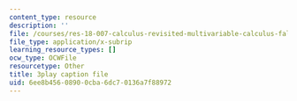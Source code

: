 ```yaml
---
content_type: resource
description: ''
file: /courses/res-18-007-calculus-revisited-multivariable-calculus-fall-2011/6ee8b45608900cba6dc70136a7f88972_ZyhCnulIApY.srt
file_type: application/x-subrip
learning_resource_types: []
ocw_type: OCWFile
resourcetype: Other
title: 3play caption file
uid: 6ee8b456-0890-0cba-6dc7-0136a7f88972
---
```


